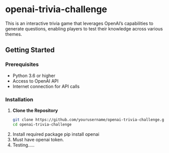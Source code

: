 # openai-trivia-challenge
This is an interactive trivia game that leverages OpenAI’s capabilities to generate questions, enabling players to test their knowledge across various themes.

## Getting Started

### Prerequisites

- Python 3.6 or higher
- Access to OpenAI API
- Internet connection for API calls

### Installation

1. **Clone the Repository**
   ```bash
   git clone https://github.com/yourusername/openai-trivia-challenge.git
   cd openai-trivia-challenge
2. Install required package
   pip install openai
3. Must have openai token.
4. Testing.....

